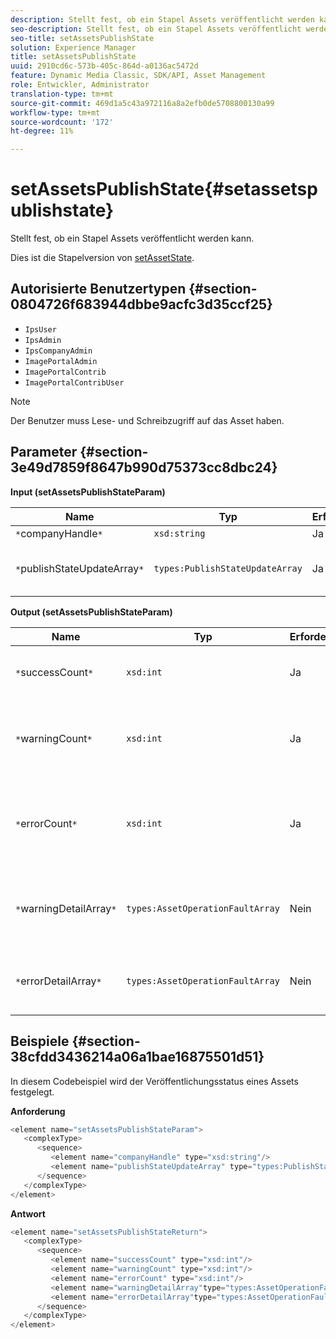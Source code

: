 ```yaml
---
description: Stellt fest, ob ein Stapel Assets veröffentlicht werden kann.
seo-description: Stellt fest, ob ein Stapel Assets veröffentlicht werden kann.
seo-title: setAssetsPublishState
solution: Experience Manager
title: setAssetsPublishState
uuid: 2910cd6c-573b-405c-864d-a0136ac5472d
feature: Dynamic Media Classic, SDK/API, Asset Management
role: Entwickler, Administrator
translation-type: tm+mt
source-git-commit: 469d1a5c43a972116a8a2efb0de5708800130a99
workflow-type: tm+mt
source-wordcount: '172'
ht-degree: 11%

---
```



# setAssetsPublishState{#setassetspublishstate}

Stellt fest, ob ein Stapel Assets veröffentlicht werden kann.

Dies ist die Stapelversion von [setAssetState](../../../operations/c-operations-intro/c-methods/r-set-asset-publish-state.md#reference-9efc2eeea42348e0b1d5f3d1005c6563).

## Autorisierte Benutzertypen {#section-0804726f683944dbbe9acfc3d35ccf25}

* `IpsUser`
* `IpsAdmin`
* `IpsCompanyAdmin`
* `ImagePortalAdmin`
* `ImagePortalContrib`
* `ImagePortalContribUser`

>[!NOTE]
>
>Der Benutzer muss Lese- und Schreibzugriff auf das Asset haben.

## Parameter {#section-3e49d7859f8647b990d75373cc8dbc24}

**Input (setAssetsPublishStateParam)**

| Name | Typ | Erforderlich | Beschreibung |
|---|---|---|---|
| `*`companyHandle`*` | `xsd:string` | Ja | Firma Handle. |
| `*`publishStateUpdateArray`*` | `types:PublishStateUpdateArray` | Ja | Array mit Werten für den Veröffentlichungsstatus der Assets. |

**Output (setAssetsPublishStateParam)**

| Name | Typ | Erforderlich | Beschreibung |
|---|---|---|---|
| `*`successCount`*` | `xsd:int` | Ja | Die Anzahl der erfolgreich aktualisierten Assets. |
| `*`warningCount`*` | `xsd:int` | Ja | Die Anzahl der Assets, die beim Versuch der Aktualisierung eine Warnung generiert haben. |
| `*`errorCount`*` | `xsd:int` | Ja | Die Anzahl der Assets, die beim Versuch des Vorgangs, sie zu löschen, einen Fehler generiert haben. |
| `*`warningDetailArray`*` | `types:AssetOperationFaultArray` | Nein | Details zu den Asset-Aktualisierungen, die eine Warnung generiert haben. |
| `*`errorDetailArray`*` | `types:AssetOperationFaultArray` | Nein | Details zu den Asset-Aktualisierungen, die einen Fehler generiert haben. |

## Beispiele {#section-38cfdd3436214a06a1bae16875501d51}

In diesem Codebeispiel wird der Veröffentlichungsstatus eines Assets festgelegt.

**Anforderung**

```java
<element name="setAssetsPublishStateParam">
   <complexType>
      <sequence>
         <element name="companyHandle" type="xsd:string"/>
         <element name="publishStateUpdateArray" type="types:PublishStateUpdateArray"/>
      </sequence>
   </complexType>
</element>
```

**Antwort**

```java
<element name="setAssetsPublishStateReturn">
   <complexType>
      <sequence>
         <element name="successCount" type="xsd:int"/>
         <element name="warningCount" type="xsd:int"/>
         <element name="errorCount" type="xsd:int"/>
         <element name="warningDetailArray"type="types:AssetOperationFaultArray" minOccurs="0"/>
         <element name="errorDetailArray"type="types:AssetOperationFaultArray" minOccurs="0"/>
      </sequence>
   </complexType>
</element>
```

